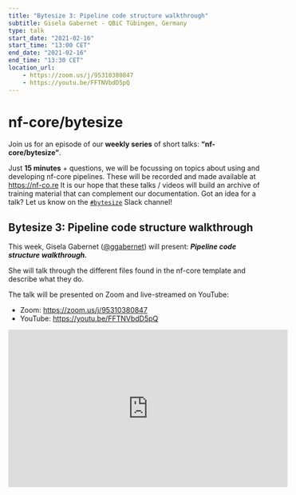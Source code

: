```yaml
---
title: "Bytesize 3: Pipeline code structure walkthrough"
subtitle: Gisela Gabernet - QBiC Tübingen, Germany
type: talk
start_date: "2021-02-16"
start_time: "13:00 CET"
end_date: "2021-02-16"
end_time: "13:30 CET"
location_url:
    - https://zoom.us/j/95310380847
    - https://youtu.be/FFTNVbdD5pQ
---
```


# nf-core/bytesize

Join us for an episode of our **weekly series** of short talks: **“nf-core/bytesize”**.

Just **15 minutes** + questions, we will be focussing on topics about using and developing nf-core pipelines.
These will be recorded and made available at <https://nf-co.re>
It is our hope that these talks / videos will build an archive of training material that can complement our documentation. Got an idea for a talk? Let us know on the [`#bytesize`](https://nfcore.slack.com/channels/bytesize) Slack channel!

## Bytesize 3: Pipeline code structure walkthrough

This week, Gisela Gabernet ([@ggabernet](http://github.com/ggabernet/)) will present: _**Pipeline code structure walkthrough.**_

She will talk through the different files found in the nf-core template and describe what they do.

The talk will be presented on Zoom and live-streamed on YouTube:

* Zoom: <https://zoom.us/j/95310380847>
* YouTube: <https://youtu.be/FFTNVbdD5pQ>

<div class="embed-responsive embed-responsive-16by9">
    <iframe width="560" height="315" src="https://www.youtube.com/embed/FFTNVbdD5pQ" frameborder="0" allow="accelerometer; autoplay; clipboard-write; encrypted-media; gyroscope; picture-in-picture" allowfullscreen></iframe>
</div>
